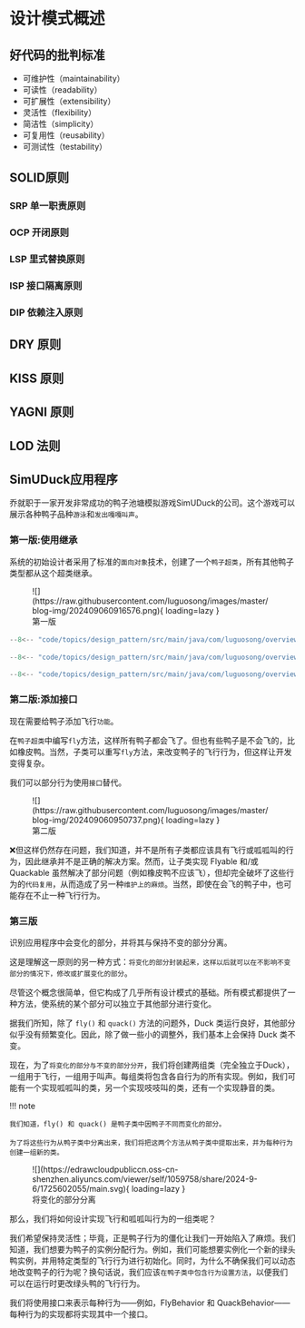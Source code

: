 # 设计模式概述

## 好代码的批判标准

- 可维护性（maintainability）
- 可读性（readability）
- 可扩展性（extensibility）
- 灵活性（flexibility）
- 简洁性（simplicity）
- 可复用性（reusability）
- 可测试性（testability）

## SOLID原则

### SRP 单一职责原则

### OCP 开闭原则

### LSP 里式替换原则

### ISP 接口隔离原则

### DIP 依赖注入原则

## DRY 原则

## KISS 原则

## YAGNI 原则

## LOD 法则

## SimUDuck应用程序

乔就职于一家开发非常成功的鸭子池塘模拟游戏SimUDuck的公司。这个游戏可以展示各种鸭子品种`游泳`和`发出嘎嘎叫声`。

### 第一版:使用继承

系统的初始设计者采用了标准的`面向对象`技术，创建了一个`鸭子超类`，所有其他鸭子类型都从这个超类继承。

<figure markdown="span">
  ![](https://raw.githubusercontent.com/luguosong/images/master/blog-img/202409060916576.png){ loading=lazy }
  <figcaption>第一版</figcaption>
</figure>

``` java title="Duck.java"
--8<-- "code/topics/design_pattern/src/main/java/com/luguosong/overview/simuduck/edition1/Duck.java"
```

``` java title="MallardDuck.java"
--8<-- "code/topics/design_pattern/src/main/java/com/luguosong/overview/simuduck/edition1/MallardDuck.java"
```

``` java title="RedheadDuck.java"
--8<-- "code/topics/design_pattern/src/main/java/com/luguosong/overview/simuduck/edition1/RedheadDuck.java"
```

### 第二版:添加接口

现在需要给鸭子添加飞行`功能`。

在`鸭子超类`中编写`fly`方法，这样所有鸭子都会飞了。但也有些鸭子是不会飞的，比如橡皮鸭。当然，子类可以重写`fly`方法，来改变鸭子的飞行行为，但这样让开发变得复杂。

我们可以部分行为使用`接口`替代。

<figure markdown="span">
  ![](https://raw.githubusercontent.com/luguosong/images/master/blog-img/202409060950737.png){ loading=lazy }
  <figcaption>第二版</figcaption>
</figure>

❌但这样仍然存在问题，我们知道，并不是所有子类都应该具有飞行或呱呱叫的行为，因此继承并不是正确的解决方案。然而，让子类实现 Flyable 和/或 Quackable 虽然解决了部分问题（例如橡皮鸭不应该飞），但却完全破坏了这些行为的`代码复用`，从而造成了另一种`维护上的麻烦`。当然，即使在会飞的鸭子中，也可能存在不止一种飞行行为。

### 第三版

识别应用程序中会变化的部分，并将其与保持不变的部分分离。

这是理解这一原则的另一种方式：`将变化的部分封装起来，这样以后就可以在不影响不变部分的情况下，修改或扩展变化的部分`。

尽管这个概念很简单，但它构成了几乎所有设计模式的基础。所有模式都提供了一种方法，使系统的某个部分可以独立于其他部分进行变化。

据我们所知，除了 `fly()` 和 `quack()` 方法的问题外，Duck 类运行良好，其他部分似乎没有频繁变化。因此，除了做一些小的调整外，我们基本上会保持 Duck 类不变。

现在，为了`将变化的部分与不变的部分分开`，我们将创建两组类（完全独立于Duck），一组用于飞行，一组用于叫声。每组类将包含各自行为的所有实现。例如，我们可能有一个实现呱呱叫的类，另一个实现吱吱叫的类，还有一个实现静音的类。

!!! note

    我们知道，fly() 和 quack() 是鸭子类中因鸭子不同而变化的部分。

    为了将这些行为从鸭子类中分离出来，我们将把这两个方法从鸭子类中提取出来，并为每种行为创建一组新的类。

<figure markdown="span">
  ![](https://edrawcloudpubliccn.oss-cn-shenzhen.aliyuncs.com/viewer/self/1059758/share/2024-9-6/1725602055/main.svg){ loading=lazy }
  <figcaption>将变化的部分分离</figcaption>
</figure>

那么，我们将如何设计实现飞行和呱呱叫行为的一组类呢？

我们希望保持灵活性；毕竟，正是鸭子行为的僵化让我们一开始陷入了麻烦。我们知道，我们想要为鸭子的实例分配行为。例如，我们可能想要实例化一个新的绿头鸭实例，并用特定类型的飞行行为进行初始化。同时，为什么不确保我们可以动态地改变鸭子的行为呢？换句话说，我们应该`在鸭子类中包含行为设置方法`，以便我们可以在运行时更改绿头鸭的飞行行为。

我们将使用接口来表示每种行为——例如，FlyBehavior 和 QuackBehavior——每种行为的实现都将实现其中一个接口。


